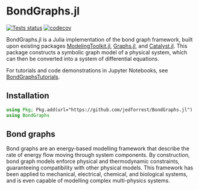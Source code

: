 # BondGraphs.jl

[![Tests status](https://ci.appveyor.com/api/projects/status/github/jedforrest/bondgraphs?svg=true)](https://ci.appveyor.com/project/jedforrest/bondgraphs)
[![codecov](https://codecov.io/gh/jedforrest/BondGraphs.jl/branch/master/graph/badge.svg)](https://codecov.io/gh/jedforrest/BondGraphs.jl)

BondGraphs.jl is a Julia implementation of the bond graph framework, built upon existing packages [ModelingToolkit.jl](https://github.com/SciML/ModelingToolkit.jl), [Graphs.jl](https://github.com/JuliaGraphs/Graphs.jl), and [Catalyst.jl](https://github.com/SciML/Catalyst.jl). This package constructs a symbolic graph model of a physical system, which can then be converted into a system of differential equations.

For tutorials and code demonstrations in Jupyter Notebooks, see [BondGraphsTutorials](https://github.com/jedforrest/BondGraphsTutorials).

## Installation
```julia
using Pkg; Pkg.add(url="https://github.com/jedforrest/BondGraphs.jl")
using BondGraphs
```

## Bond graphs
Bond graphs are an energy-based modelling framework that describe the rate of energy flow moving through system components. By construction, bond graph models enforce physical and thermodynamic constraints, guaranteeing compatibility with other physical models. This framework has been applied to mechanical, electrical, chemical, and biological systems, and is even capable of modelling complex multi-physics systems.




